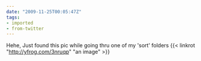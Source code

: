 ```yaml
---
date: "2009-11-25T00:05:47Z"
tags:
- imported
- from-twitter
---
```

Hehe, Just found this pic while going thru one of my 'sort' folders  {{< linkrot "http://yfrog.com/3nruqp" "an image" >}}
